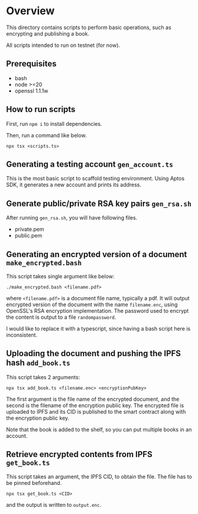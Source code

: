 # Overview

This directory contains scripts to perform basic operations, such as encrypting and publishing a book.

All scripts intended to run on testnet (for now).


## Prerequisites

* bash
* node >=20
* openssl 1.1.1w


## How to run scripts

First, run `npm i` to install dependencies.

Then, run a command like below.

    npx tsx <scripts.ts>


## Generating a testing account `gen_account.ts`

This is the most basic script to scaffold testing environment.
Using Aptos SDK, it generates a new account and prints its address.


## Generate public/private RSA key pairs `gen_rsa.sh`

After running `gen_rsa.sh`, you will have following files.

* private.pem
* public.pem


## Generating an encrypted version of a document `make_encrypted.bash`

This script takes single argument like below:

    ./make_encrypted.bash <filename.pdf>

where `<filename.pdf>` is a document file name, typically a pdf.
It will output encrypted version of the document with the name `filename.enc`,
using OpenSSL's RSA encryption implementation.
The password used to encrypt the content is output to a file `randompassword`.

I would like to replace it with a typescript, since having a bash script here is
inconsistent.


## Uploading the document and pushing the IPFS hash `add_book.ts`

This script takes 2 arguments:

    npx tsx add_book.ts <filename.enc> <encryptionPubKey>

The first argument is the file name of the encrypted document, and the second is the filename of the encryption public key.
The encrypted file is uploaded to IPFS and its CID is published to the smart contract along with the encryption public key.

Note that the book is added to the shelf, so you can put multiple books in an account.


## Retrieve encrypted contents from IPFS `get_book.ts`

This script takes an argument, the IPFS CID, to obtain the file.
The file has to be pinned beforehand.

    npx tsx get_book.ts <CID>

and the output is written to `output.enc`.

